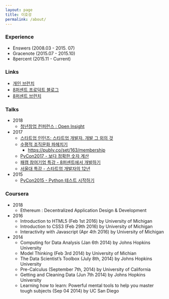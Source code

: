 ```yaml
---
layout: page
title: 이호성
permalink: /about/
---
```


### Experience

* Enswers  (2008.03 - 2015. 07)
* Gracenote (2015.07 - 2015.10)
* 8percent (2015.11 - Current)

### Links

* [개인 브런치](https://brunch.co.kr/@leehosung)
* [8퍼센트 프로덕트 블로그](https://8percent.github.io)
* [8퍼센트 브런치](https://brunch.co.kr/magazine/8percent)

### Talks

* 2018
  * [청년창업 컨퍼런스 : Open Insight](https://www.openinsightcon.com/)
* 2017
  * [스타트업 인턴즈: 스타트업 개발자. 개발 그 외의 것](http://slides.com/hosunglee-1/deck-1-2-3-4-11)
  * [수평적 조직문화 파헤치기](http://slides.com/hosunglee-1/deck-1-2-3-6-12)
    * https://publy.co/set/163/membership
  * [PyCon2017 - 보다 정확한 숫자 계산](http://slides.com/hosunglee-1/deck-10#/)
  * [패캠 참여기업 특강 - 8퍼센트에서 개발하기](http://slides.com/hosunglee-1/deck-1-2-3-4-7#/)
  * [서울대 특강 - 스타트업 개발자의 12년](http://slides.com/hosunglee-1/deck-1-2-3-6#/)
* 2015
  * [PyCon2015 - Python 테스트 시작하기](http://slides.com/hosunglee-1/deck#/)

### Coursera

* 2018
  * Ethereum : Decentralized Application Design & Development
* 2016
  * Introduction to HTML5 (Feb 1st 2016) by University of Michigan
  * Introduction to CSS3 (Feb 29th 2016) by University of Michigan
  * Interactivity with Javascript (Apr 4th 2016) by University of Michigan
* 2014
  * Computing for Data Analysis (Jan 6th 2014) by Johns Hopkins University
  * Model Thinking (Feb 3rd 2014) by University of Michian
  * The Data Scientist’s Toolbox (July 8th, 2014) by Johns Hopkins University
  * Pre-Calculus (September 7th, 2014) by University of California
  * Getting and Cleaning Data (Jun 7th 2014) by Johns Hopkins University
  * Learning how to learn: Powerful mental tools to help you master tough subjects (Sep 04 2014) by UC San Diego
